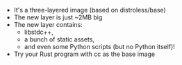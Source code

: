 
- It's a three-layered image (based on distroless/base)
- The new layer is just ~2MB big
- The new layer contains:
  - libstdc++, 
  - a bunch of static assets, 
  - and even some Python scripts (but no Python itself)!
- Try your Rust program with cc as the base image
